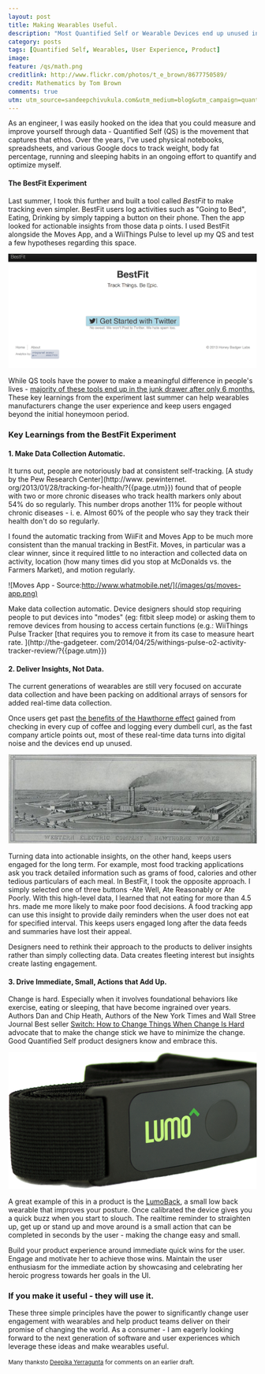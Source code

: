 ```yaml
---
layout: post
title: Making Wearables Useful.
description: "Most Quantified Self or Wearable Devices end up unused in 6 months. Here are a few user experience tips to make your device or service more useful to the consumer."
category: posts
tags: [Quantified Self, Wearables, User Experience, Product]
image:
feature: /qs/math.png
creditlink: http://www.flickr.com/photos/t_e_brown/8677750589/
credit: Mathematics by Tom Brown
comments: true
utm: utm_source=sandeepchivukula.com&utm_medium=blog&utm_campaign=quantifiedselfuxtips
---
```


As an engineer, I was easily hooked on the idea that you could measure and improve yourself through data - Quantified Self (QS) is the movement that captures that ethos. Over the years, I've used physical notebooks, spreadsheets, and various Google docs to track weight, body fat percentage, running and sleeping habits in an ongoing effort to quantify and optimize myself.

#### The BestFit Experiment

Last summer, I took this further and built a tool called _BestFit_ to make tracking even simpler. BestFit users log activities such as "Going to Bed", Eating, Drinking by simply tapping a button on their phone. Then the app looked for actionable insights from those data p oints. I used BestFit alongside the Moves App, and a WiiThings Pulse to level up my QS and test a few hypotheses regarding this space.

![BestFit Landing](/images/qs/bestfit.png)

While QS tools have the power to make a meaningful difference in people's lives - [majority of these tools end up in the junk drawer after only 6 months.](http://www.fastcompany.com/3028879/most-innovative-companies/are-wearables-over?{{page.utm}}) These key learnings from the experiment last summer can help wearables manufacturers change the user experience and keep users engaged beyond the initial honeymoon period.

### Key Learnings from the BestFit Experiment

#### 1. Make Data Collection Automatic.

It turns out, people are notoriously bad at consistent self-tracking. [A study by the Pew Research Center](http://www. pewinternet. org/2013/01/28/tracking-for-health/?{{page.utm}}) found that of people with two or more chronic diseases who track health markers only about 54% do so regularly. This number drops another 11% for people without chronic diseases - i. e. Almost 60% of the people who say they track their health don't do so regularly.

I found the automatic tracking from WiiFit and Moves App to be much more consistent than the manual tracking in BestFit. Moves, in particular was a clear winner, since it required little to no interaction and collected data on activity, location (how many times did you stop at McDonalds vs. the Farmers Market), and motion regularly.

![Moves App - Source:http://www.whatmobile.net/](/images/qs/moves-app.png)

Make data collection automatic. Device designers should stop requiring people to put devices into "modes" (eg: fitbit sleep mode) or asking them to remove devices from housing to access certain functions (e.g.: WiiThings Pulse Tracker [that requires you to remove it from its case to measure heart rate. ](http://the-gadgeteer. com/2014/04/25/withings-pulse-o2-activity-tracker-review/?{{page.utm}})



#### 2. Deliver Insights, Not Data.


The current generations of wearables are still very focused on accurate data collection and have been packing on additional arrays of sensors for added real-time data collection.

Once users get past [the benefits of the Hawthorne effect](https://en.wikipedia.org/wiki/Hawthorne_effect) gained from checking in every cup of coffee and logging every dumbell curl, as the fast company article points out, most of these real-time data turns into digital noise and the devices end up unused.

![Source:"Western Electric Company. Hawthorne works for the manufacture of power apparatus." -Via Baker Library, Harvard Business School](/images/qs/Hawthorne.jpg)

Turning data into actionable insights, on the other hand, keeps users engaged for the long term. For example, most food tracking applications ask you track detailed information such as grams of food, calories and other tedious particulars of each meal. In BestFit, I took the opposite approach. I simply selected one of three buttons -Ate Well, Ate Reasonably or Ate Poorly. With this high-level data, I learned that not eating for more than 4.5 hrs. made me more likely to make poor food decisions. A food tracking app can use this insight to provide daily reminders when the user does not eat for specified interval. This keeps users engaged long after the data feeds and summaries have lost their appeal.

Designers need to rethink their approach to the products to deliver insights rather than simply collecting data. Data creates fleeting interest but insights create lasting engagement.

#### 3. Drive Immediate, Small, Actions that Add Up.

Change is hard. Especially when it involves foundational behaviors like exercise, eating or sleeping, that have become ingrained over years. Authors Dan and Chip Heath, Authors of the New York Times and Wall Stree Journal Best seller [Switch: How to Change Things When Change Is Hard](http://heathbrothers.com/books/switch/?{{page.utm}}) advocate that to make the change stick we have to minimize the change. Good Quantified Self product designers know and embrace this.

![LumoBack Product Shot](/images/qs/lumoback.png)

A great example of this in a product is the [LumoBack](http://www.lumobodytech.com/lumoback/?{{page.utm}}), a small low back wearable that improves your posture. Once calibrated the device gives you a quick buzz when you start to slouch. The realtime reminder to straighten up, get up or stand up and move around is a small action that can be completed in seconds by the user - making the change easy and small.

Build your product experience around immediate quick wins for the user. Engage and motivate her to achieve those wins. Maintain the user enthusiasm for the immediate action by showcasing and celebrating her heroic progress towards her goals in the UI.

### If you make it useful - they will use it.

These three simple principles have the power to significantly change user engagement with wearables and help product teams deliver on their promise of changing the world. As a consumer - I am eagerly looking forward to the next generation of software and user experiences which leverage these ideas and make wearables useful.


<small> Many thanksto [Deepika Yerragunta]() for comments on an earlier draft.</small>
